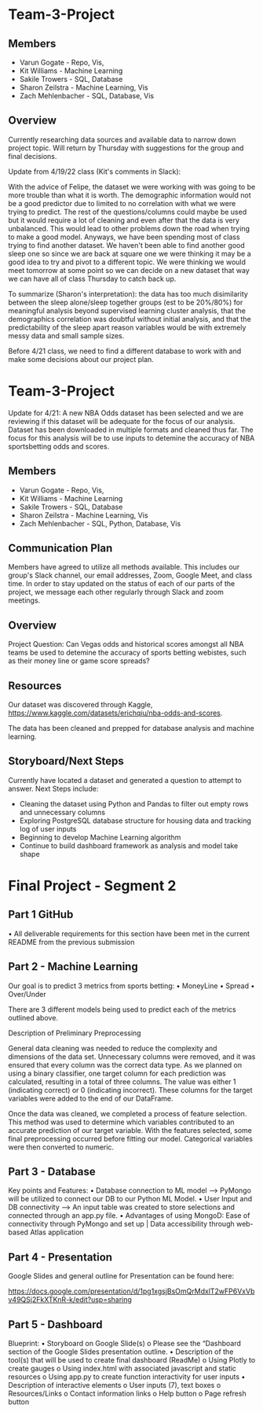 
# Team-3-Project

## Members
- Varun Gogate - Repo, Vis, 
- Kit Williams - Machine Learning
- Sakile Trowers - SQL, Database
- Sharon Zeilstra - Machine Learning, Vis
- Zach Mehlenbacher - SQL, Database, Vis

## Overview

Currently researching data sources and available data to narrow down project topic. Will return by Thursday with suggestions for the group and final decisions.

Update from 4/19/22 class (Kit's comments in Slack):

With the advice of Felipe, the dataset we were working with was going to be more trouble than what it is worth. The demographic information would not be a good predictor due to limited to no correlation with what we were trying to predict. The rest of the questions/columns could maybe be used but it would require a lot of cleaning and even after that the data is very unbalanced. This would lead to other problems down the road when trying to make a good model. Anyways, we have been spending most of class trying to find another dataset. We haven't been able to find another good sleep one so since we are back at square one we were thinking it may be a good idea to try and pivot to a different topic. We were thinking we would meet tomorrow at some point so we can decide on a new dataset that way we can have all of class Thursday to catch back up.

To summarize (Sharon's interpretation):  the data has too much disimilarity between the sleep alone/sleep together groups (est to be 20%/80%) for meaningful analysis beyond supervised learning cluster analysis, that the demographics correlation was doubtful without initial analysis, and that the predictability of the sleep apart reason variables would be with extremely messy data and small sample sizes.

Before 4/21 class, we need to find a different database to work with and make some decisions about our project plan.

# Team-3-Project

Update for 4/21: A new NBA Odds dataset has been selected and we are reviewing if this dataset will be adequate for the focus of our analysis.  
Dataset has been downloaded in multiple formats and cleaned thus far.  The focus for this analysis will be to use inputs to detemine the accuracy of NBA sportsbetting odds and scores. 

## Members
- Varun Gogate - Repo, Vis, 
- Kit Williams - Machine Learning
- Sakile Trowers - SQL, Database
- Sharon Zeilstra - Machine Learning, Vis
- Zach Mehlenbacher - SQL, Python, Database, Vis

## Communication Plan

Members have agreed to utilize all methods available. This includes our group's Slack channel, our email addresses, Zoom, Google Meet, and class time. In order to stay updated on the status of each of our parts of the project, we message each other regularly through Slack and zoom meetings.

## Overview

Project Question: Can Vegas odds and historical scores amongst all NBA teams be used to detemine the accuracy of sports betting webistes, such as their money line or game score spreads?

## Resources

Our dataset was discovered through Kaggle, https://www.kaggle.com/datasets/erichqiu/nba-odds-and-scores.

The data has been cleaned and prepped for database analysis and machine learning.

## Storyboard/Next Steps

Currently have located a dataset and generated a question to attempt to answer.
Next Steps include:
- Cleaning the dataset using Python and Pandas to filter out empty rows and unnecessary columns
- Exploring PostgreSQL database structure for housing data and tracking log of user inputs
- Beginning to develop Machine Learning algorithm
- Continue to build dashboard framework as analysis and model take shape

# Final Project - Segment 2 

## Part 1 GitHub
•	All deliverable requirements for this section have been met in the current README from the previous submission

## Part 2 - Machine Learning
Our goal is to predict 3 metrics from sports betting:
•	MoneyLine
•	Spread
•	Over/Under

There are 3 different models being used to predict each of the metrics outlined above.

Description of Preliminary Preprocessing

General data cleaning was needed to reduce the complexity and dimensions of the data set. Unnecessary columns were removed, and it was ensured that every column was the correct data type. As we planned on using a binary classifier, one target column for each prediction was calculated, resulting in a total of three columns. The value was either 1 (indicating correct) or 0 (indicating incorrect). These columns for the target variables were added to the end of our DataFrame. 

Once the data was cleaned, we completed a process of feature selection. This method was used to determine which variables contributed to an accurate prediction of our target variable. With the features selected, some final preprocessing occurred before fitting our model. Categorical variables were then converted to numeric. 

## Part 3 - Database

Key points and Features:
•	Database connection to ML model --> PyMongo will be utilized to connect our DB to our Python ML Model.
•	User Input and DB connectivity --> An input table was created to store selections and connected through an app.py file.
•	Advantages of using MongoD: Ease of connectivity through PyMongo and set up | Data accessibility through web-based Atlas application

## Part 4 - Presentation

Google Slides and general outline for Presentation can be found here:

https://docs.google.com/presentation/d/1pg1xgsjBsOmQrMdxlT2wFP6VxVbv49QSj2FkXTKnR-k/edit?usp=sharing

## Part 5 - Dashboard

Blueprint:
•	Storyboard on Google Slide(s)
o	Please see the “Dashboard section of the Google Slides presentation outline.
•	Description of the tool(s) that will be used to create final dashboard (ReadMe)
o	Using Plotly to create gauges
o	Using index.html with associated javascript and static resources
o	Using app.py to create function interactivity for user inputs
•	Description of interactive elements
o	User inputs (7), text boxes
o	Resources/Links
o	Contact information links
o	Help button
o	Page refresh button

